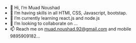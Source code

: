 - 👋 Hi, I’m Muad Noushad
- 👀 I’m having skills in all HTMl, CSS, Javascript, bootstap.
- 🌱 I’m currently learning react.js and node.js
- 💞️ I’m looking to collaborate on ...
- 📫 Reach me on muad.noushad.92@gmail.com and mobile 9895909182...

<!---
Muad1105/Muad1105 is a ✨ special ✨ repository because its `README.md` (this file) appears on your GitHub profile.
You can click the Preview link to take a look at your changes.
--->
